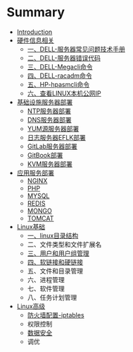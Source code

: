 # Summary

* [Introduction](README.md)
* [硬件信息相关](ying-jian-xin-xi-xiang-guan.md)
  * [一、DELL-服务器常见问题技术手册](ying-jian-xin-xi-xiang-guan/yi-3001-dell-fu-wu-qi-chang-jian-wen-ti-ji-zhu-shou-ce.md)
  * [二、DELL-服务器错误代码](ying-jian-xin-xi-xiang-guan/er-3001-dell-fu-wu-qi-cuo-wu-dai-ma.md)
  * [三、DELL-Megacli命令](ying-jian-xin-xi-xiang-guan/san-3001-dell-megacli-ming-ling.md)
  * [四、DELL-racadm命令](ying-jian-xin-xi-xiang-guan/si-3001-dell-racadm-ming-ling.md)
  * [五、HP-hpasmcli命令](ying-jian-xin-xi-xiang-guan/wu-3001-hp-hpasmcli-ming-ling.md)
  * [六、查看LINUX本机公网IP](ying-jian-xin-xi-xiang-guan/liu-3001-cha-kan-linux-ben-ji-gong-wang-ip.md)
* [基础设施服务器部署](chapter1.md)
  * [NTP服务器部署](chapter1/ntpfu-wu-qi-bu-shu.md)
  * [DNS服务器部署](chapter1/dnsfu-wu-qi-bu-shu.md)
  * [YUM源服务器部署](chapter1/yumyuan-fu-wu-qi-bu-shu.md)
  * [日志服务器EFLK部署](chapter1/ri-zhi-fu-wu-qi-eflk-bu-shu.md)
  * [GitLab服务器部署](chapter1/gitlabfu-wu-qi-bu-shu.md)
  * [GitBook部署](chapter1/gitbookbu-shu.md)
  * [KVM服务器部署](chapter1/kvmfu-wu-qi-bu-shu.md)
* [应用服务部署](fu-wu-bu-shu.md)
  * [NGINX](fu-wu-bu-shu/nginx.md)
  * [PHP](fu-wu-bu-shu/php.md)
  * [MYSQL](fu-wu-bu-shu/mysql.md)
  * [REDIS](fu-wu-bu-shu/redis.md)
  * [MONGO](fu-wu-bu-shu/mongo.md)
  * [TOMCAT](fu-wu-bu-shu/tomcat.md)
* [Linux基础](linuxji-chu.md)
  * [一、linux目录结构](linuxji-chu/yi-3001-linux-mu-lu-jie-gou.md)
  * 二、文件类型和文件扩展名
  * [三、用户和用户组管理](linuxji-chu/san-3001-yong-hu-he-yong-hu-zu.md)
  * [四、软链接和硬链接](linuxji-chu/si-3001-ruan-lian-jie-he-ying-lian-jie.md)
  * 五、文件和目录管理
  * 六、进程管理
  * 七、软件管理
  * 八、任务计划管理
* [Linux高级](linuxgao-ji.md)
  * [防火墙配置-iptables](linuxgao-ji/iptables-pei-zhi.md)
  * 权限控制
  * [数据安全](linuxgao-ji/shu-ju-an-quan.md)
  * 调优

